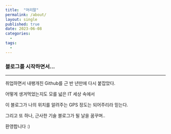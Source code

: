 ```yaml
---
title:  "머리말"
permalink: /about/
layout: single
published: true
date: 2023-06-08
categories:
  - 
tags:
  - 
---
```



### 블로그를 시작하면서... 
---

취업하면서 내팽개친 Github를 근 반 년만에 다시 붙잡았다.

어떻게 생겨먹었는지도 모를 넓은 IT 세상 속에서

이 블로그가 나의 위치를 알려주는 GPS 정도는 되어주리라 믿는다.

그리고 또 하나, 근사한 기술 블로그가 될 날을 꿈꾸며..

환영합니다 :)
